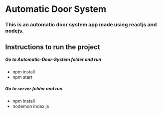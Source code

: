 # Automatic Door System

<h3>This is an automatic door system app made using reactjs and nodejs.</h3>

<h2>Instructions to run the project</h2>
<h5>Go to Automatic-Door-System folder and run</h5>
<ul>
<li>npm install</li>
<li>npm start</li>
</ul>
<h5>Go to server folder and run</h5>
<ul>
<li>npm install</li>
<li>nodemon index.js</li>
</ul>

